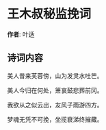 # 王木叔秘监挽词

**作者**: 叶适

## 诗词内容

美人昔来芙蓉傍，山为发灵水吐芒。

美人今归在何处，箫哀鼓悲葬前冈。

我欲从之似云出，友风子雨游四方。

梦魂无凭不可挽，坐揽衰涕终摧藏。

